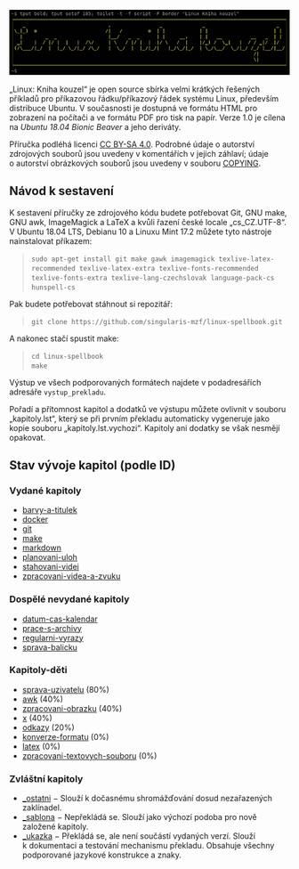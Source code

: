 <!--

Linux Kniha kouzel, README
Copyright (c) 2019 Singularis <singularis@volny.cz>

Toto dílo je dílem svobodné kultury; můžete ho šířit a modifikovat pod
podmínkami licence Creative Commons Attribution-ShareAlike 4.0 International
vydané neziskovou organizací Creative Commons. Text licence je přiložený
k tomuto projektu nebo ho můžete najít na webové adrese:

https://creativecommons.org/licenses/by-sa/4.0/

-->
![Linux: Kniha kouzel](obrazky/banner.png)

„Linux: Kniha kouzel“ je open source sbírka velmi krátkých řešených příkladů pro příkazovou řádku/příkazový řádek systému Linux, především distribuce Ubuntu. V současnosti je dostupná ve formátu HTML pro zobrazení na počítači a ve formátu PDF pro tisk na papír. Verze 1.0 je cílena na *Ubuntu 18.04 Bionic Beaver* a jeho deriváty.

Příručka podléhá licenci
[CC BY-SA 4.0](https://creativecommons.org/licenses/by-sa/4.0/). Podrobné údaje o autorství zdrojových souborů jsou uvedeny v komentářích v jejich záhlaví; údaje o autorství obrázkových souborů jsou uvedeny v souboru [COPYING](COPYING).

## Návod k sestavení

K sestavení příručky ze zdrojového kódu budete potřebovat Git, GNU make,
GNU awk, ImageMagick a LaTeX a kvůli řazení české locale
„cs\_CZ.UTF-8“. V Ubuntu 18.04 LTS, Debianu 10 a Linuxu Mint 17.2
můžete tyto nástroje nainstalovat příkazem:

> ``sudo apt-get install git make gawk imagemagick texlive-latex-recommended texlive-latex-extra texlive-fonts-recommended texlive-fonts-extra texlive-lang-czechslovak language-pack-cs hunspell-cs``

Pak budete potřebovat stáhnout si repozitář:

> ``git clone https://github.com/singularis-mzf/linux-spellbook.git``

A nakonec stačí spustit make:

> ``cd linux-spellbook``<br>
> ``make``

Výstup ve všech podporovaných formátech najdete v podadresářích
adresáře ``vystup_prekladu``.

Pořadí a přítomnost kapitol a dodatků ve výstupu můžete ovlivnit v souboru
„kapitoly.lst“, který se při prvním překladu automaticky vygeneruje jako kopie souboru „kapitoly.lst.vychozi“.
Kapitoly ani dodatky se však nesmějí opakovat.

## Stav vývoje kapitol (podle ID)
### Vydané kapitoly

* [barvy-a-titulek](kapitoly/barvy-a-titulek.md)
* [docker](kapitoly/docker.md)
* [git](kapitoly/git.md)
* [make](kapitoly/make.md)
* [markdown](kapitoly/markdown.md)
* [planovani-uloh](kapitoly/planovani-uloh.md)
* [stahovani-videi](kapitoly/stahovani-videi.md)
* [zpracovani-videa-a-zvuku](kapitoly/zpracovani-videa-a-zvuku.md)

### Dospělé nevydané kapitoly

* [datum-cas-kalendar](kapitoly/datum-cas-kalendar.md)
* [prace-s-archivy](kapitoly/prace-s-archivy.md)
* [regularni-vyrazy](kapitoly/regularni-vyrazy.md)
* [sprava-balicku](kapitoly/sprava-balicku.md)

### Kapitoly-děti

* [sprava-uzivatelu](kapitoly/sprava-uzivatelu.md) (80%)
* [awk](kapitoly/awk.md) (40%)
* [zpracovani-obrazku](kapitoly/zpracovani-obrazku.md) (40%)
* [x](kapitoly/x.md) (40%)
* [odkazy](kapitoly/odkazy.md) (20%)
* [konverze-formatu](kapitoly/konverze-formatu.md) (0%)
* [latex](kapitoly/latex.md) (0%)
* [zpracovani-textovych-souboru](kapitoly/zpracovani-textovych-souboru.md) (0%)

<!-- * [unicode](kapitoly/unicode.md) (0%) -->

### Zvláštní kapitoly

* [_ostatni](kapitoly/_ostatni.md) − Slouží k dočasnému shromážďování dosud nezařazených zaklínadel.
* [_sablona](kapitoly/_sablona.md) − Nepřekládá se. Slouží jako výchozí podoba pro nově založené kapitoly.
* [_ukazka](kapitoly/_ukazka.md) − Překládá se, ale není součástí vydaných verzí. Slouží k dokumentaci a testování mechanismu překladu. Obsahuje všechny podporované jazykové konstrukce a znaky.
